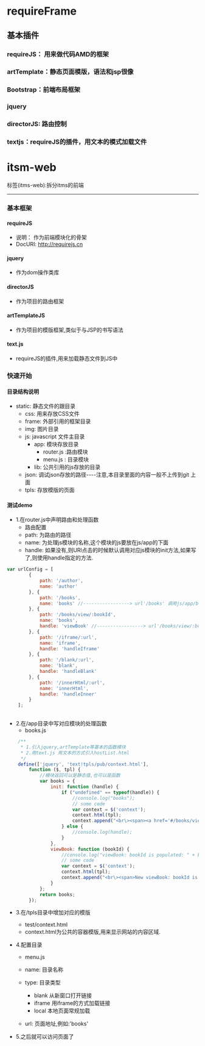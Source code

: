 # requireFrame
## 基本插件
### requireJS： 用来做代码AMD的框架
### artTemplate：静态页面模版，语法和jsp很像
### Bootstrap：前端布局框架
### jquery 
### directorJS: 路由控制
### textjs：requireJS的插件，用文本的模式加载文件


# itsm-web

标签(itms-web):拆分itms的前端

---

### 基本框架

#### requireJS
- 说明： 作为前端模块化的骨架
- DocURI: http://requirejs.cn

#### jquery
- 作为dom操作类库

#### directorJS
- 作为项目的路由框架

#### artTemplateJS
- 作为项目的模版框架,类似于与JSP的书写语法

#### text.js
- requireJS的插件,用来加载静态文件到JS中


### 快速开始

#### 目录结构说明
- static: 静态文件的跟目录
    * css: 用来存放CSS文件
    * frame: 外部引用的框架目录
    * img: 图片目录
    * js: javascript 文件主目录
        - app: 模块存放目录
            * router.js :路由模块
            * menu.js : 目录模块
        - lib: 公共引用的js存放的目录
    * json: 调试json存放的路径----注意,本目录里面的内容一般不上传到git 上面
    * tpls: 存放模版的页面
    
#### 测试demo

- 1.在router.js中声明路由和处理函数
    * 路由配置
    * path: 为路由的路径
    * name: 为处理js模块的名称,这个模块的js要放在js/app的下面
    * handle: 如果没有,则URl点击的时候默认调用对应js模块的init方法,如果写了,则使用handle指定的方法.

```javaScript
var urlConfig = [
        {
            path: '/author',
            name: 'author'
        }, {
            path: '/books',
            name: 'books' //-----------------> url'/books' 调用js/app/books.js的init()方法
        }, {
            path: '/books/view/:bookId',
            name: 'books',
            handle: 'viewBook' //-----------------> url'/books/view/:bookId' 调用js/app/books.js的viewBook方法
        }, {
            path: '/iframe/:url',
            name: 'iframe',
            handle: 'handleIframe'
        }, {
            path: '/blank/:url',
            name: 'blank',
            handle: 'handleBlank'
        }, {
            path: '/innerHtml/:url',
            name: 'innerHtml',
            handle: 'handleInner'
        }
    ];
    
```

- 2.在/app目录中写对应模块的处理函数
  * books.js
  
```javascript
    /**
     * 1.引入jquery,artTemplate等基本的函数模块
     * 2.用text.js 用文本的方式引入hostList.html
     */
    define(['jquery', 'text!tpls/pub/context.html'],
        function ($, tpl) {
            //模块返回可以是静态值,也可以是函数
            var books = {
                init: function (handle) {
                    if ("undefined" == typeof(handle)) {
                        //console.log("books");
                        // some code
                        var context = $('context');
                        context.html(tpl);
                        context.append("<br\><span><a href='#/books/view/1'>books</a></span>");
                    } else {
                        //console.log(handle);
                    }
                },
                viewBook: function (bookId) {
                    //console.log("viewBook: bookId is populated: " + bookId);
                    // some code
                    var context = $('context');
                    context.html(tpl);
                    context.append("<br\><span>New viewBook: bookId is populated: " + bookId + "</span>");
                }
            };
            return books;
        });
```
  
- 3.在/tpls目录中增加对应的模版
    * test/context.html
    * context.html为公共的容器模版,用来显示网站的内容区域.
  
- 4.配置目录
    * menu.js
    * name: 目录名称
    * type: 目录类型
        - blank 从新窗口打开链接
        - iframe 用iframe的方式加载链接
        - local 本地页面常规加载
        
    * url: 页面地址,例如:'books'
  
- 5.之后就可以访问页面了
    
   
   

